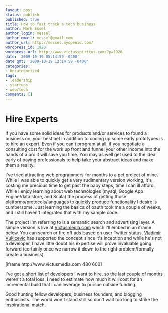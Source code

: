 ```yaml
---
layout: post
status: publish
published: true
title: How to fast track a tech business
author: Mark Essel
author_login: messel
author_email: messel@gmail.com
author_url: http://messel.myopenid.com/
wordpress_id: 1920
wordpress_url: http://www.victusspiritus.com/?p=1920
date: '2009-10-19 05:14:59 -0400'
date_gmt: '2009-10-19 12:14:59 -0400'
categories:
- Uncategorized
tags:
- leadership
- startups
- web/tech
comments: []
---
```

<h1>Hire Experts</h1>
<p>If you have some solid ideas for products and/or services to found a business on, your best bet in addition to coding up some early prototypes is to hire an expert. Even if you can't program at all, if you negotiate a consulting cost for the work up front and funnel your other income into the hands of a pro it will save you time. You may as well get used to the idea early of paying professionals to help take your abstract ideas and make them a reality.  </p>
<p>I've tried attracting web programmers for months to a pet project of mine. While I was able to quickly get a very rudimentary version working, it's costing me precious time to get past the baby steps, time I can ill afford. While I enjoy learning about web technologies (mysql, Google App Engine/data store, and Scala) the process of getting those platforms/protocols/languages to quickly produce functionality I desire is cumbersome. Just learning the basics of oauth took me a couple of weeks, and I still haven't integrated that with my sample code.</p>
<p>The project I'm referring to is a semantic search and advertising layer. A simple version is live at <a href="http://www.victusmedia.com">Victusmedia.com</a> which I'll embed in an iframe below. You can search or fire off ads based on user Twitter status. <a href="http://vukicevic.blogspot.com/">Vladimir Vukicevic</a> has supported the concept since it's inception and while he's not a developer, I have little doubt his expertise will prove invaluable going forward (certainly once we narrow it down to the right problem/formally create a business).</p>
<p>[iframe http://www.victusmedia.com 480 600]</p>
<p>I've got a short list of developers I want to hire, so the last couple of months weren't a total loss. I need to estimate how much it will cost for an incremental build that I can leverage to pursue outside funding.</p>
<p>Good hunting fellow developers, business founders, and blogging enthusiasts. The world won't stand still so don't wait too long to strike the inspirational match.</p>
